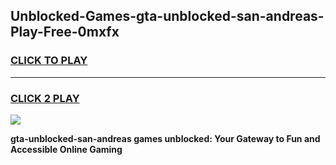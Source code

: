 
## Unblocked-Games-gta-unblocked-san-andreas-Play-Free-0mxfx
<h3>
<a href="https://premium76.site?title=gta-unblocked-san-andreas&ref=24M">CLICK TO PLAY</a></h3>
<hr>

<h3>
<a href="https://premium76.site?title=gta-unblocked-san-andreas&ref=24M">CLICK 2 PLAY</a>
  
</h3>

<a href="https://premium76.site?title=gta-unblocked-san-andreas&ref=24M"><img src="https://clearcache.store/games.png"></a>


**gta-unblocked-san-andreas games unblocked: Your Gateway to Fun and Accessible Online Gaming**
